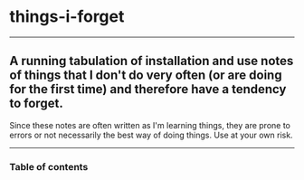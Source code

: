 # things-i-forget

---
A running tabulation of installation and use notes of things that I don't do very often (or are doing for the first time) and therefore have a tendency to forget.
---

Since these notes are often written as I'm learning things, they are prone to errors or not necessarily the best way of doing things.  Use at your own risk.

---
### Table of contents
